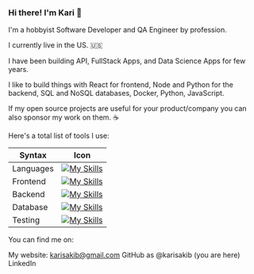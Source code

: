 ### Hi there! I'm Kari 👋

I'm a hobbyist Software Developer and QA Engineer by profession. 

I currently live in the US. 🇺🇸

I have been building API, FullStack Apps, and Data Science Apps for few years.

I like to build things with React for frontend, Node and Python for the backend, SQL and NoSQL databases, Docker, Python, JavaScript.

If my open source projects are useful for your product/company you can also sponsor my work on them. ☕

Here's a total list of tools I use:

| Syntax      | Icon |
| ----------- | ----------- |
| Languages      | [![My Skills](https://skillicons.dev/icons?i=js,ts,py,cs,java,latex,md)](https://github.com/karisakib/karisakib)    |
| Frontend   | [![My Skills](https://skillicons.dev/icons?i=react,figma,nextjs,tailwind)](https://github.com/karisakib/karisakib)        |
|Backend |[![My Skills](https://skillicons.dev/icons?i=postman,aws,docker,dotnet,express,flask,githubactions)](https://github.com/karisakib/karisakib) |
|Database | [![My Skills](https://skillicons.dev/icons?i=mongodb,mysql,postgres)](https://github.com/karisakib/karisakib) |
| Testing |[![My Skills](https://skillicons.dev/icons?i=selenium,gherkin,cypress,playwright)](https://github.com/karisakib/karisakib) |


You can find me on:

My website: karisakib@gmail.com
GitHub as @karisakib (you are here)
LinkedIn
